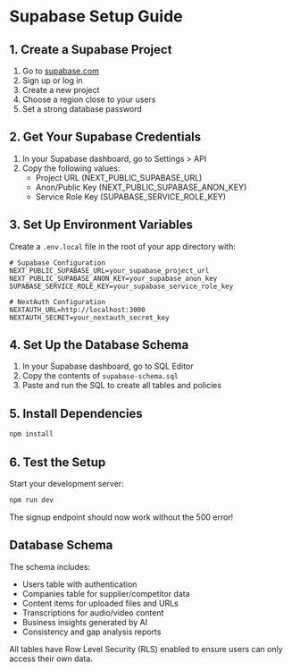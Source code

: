 # Supabase Setup Guide

## 1. Create a Supabase Project

1. Go to [supabase.com](https://supabase.com)
2. Sign up or log in
3. Create a new project
4. Choose a region close to your users
5. Set a strong database password

## 2. Get Your Supabase Credentials

1. In your Supabase dashboard, go to Settings > API
2. Copy the following values:
   - Project URL (NEXT_PUBLIC_SUPABASE_URL)
   - Anon/Public Key (NEXT_PUBLIC_SUPABASE_ANON_KEY)
   - Service Role Key (SUPABASE_SERVICE_ROLE_KEY)

## 3. Set Up Environment Variables

Create a `.env.local` file in the root of your app directory with:

```env
# Supabase Configuration
NEXT_PUBLIC_SUPABASE_URL=your_supabase_project_url
NEXT_PUBLIC_SUPABASE_ANON_KEY=your_supabase_anon_key
SUPABASE_SERVICE_ROLE_KEY=your_supabase_service_role_key

# NextAuth Configuration
NEXTAUTH_URL=http://localhost:3000
NEXTAUTH_SECRET=your_nextauth_secret_key
```

## 4. Set Up the Database Schema

1. In your Supabase dashboard, go to SQL Editor
2. Copy the contents of `supabase-schema.sql`
3. Paste and run the SQL to create all tables and policies

## 5. Install Dependencies

```bash
npm install
```

## 6. Test the Setup

Start your development server:

```bash
npm run dev
```

The signup endpoint should now work without the 500 error!

## Database Schema

The schema includes:
- Users table with authentication
- Companies table for supplier/competitor data
- Content items for uploaded files and URLs
- Transcriptions for audio/video content
- Business insights generated by AI
- Consistency and gap analysis reports

All tables have Row Level Security (RLS) enabled to ensure users can only access their own data.
